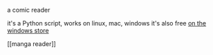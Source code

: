 a comic reader

it's a Python script, works on linux, mac, windows
it's also free [on the windows store](https://apps.microsoft.com/detail/9wzdncrfjb0d?hl=en-GB&gl=GB)

[[manga reader]]